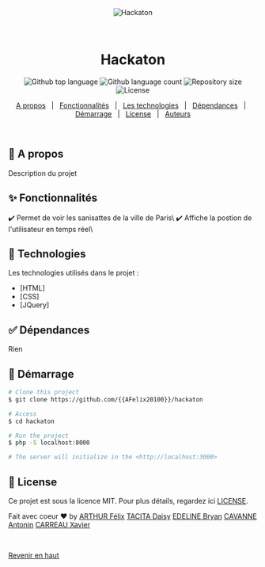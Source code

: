 <div align="center" id="top"> 
  <img src="./.github/app.gif" alt="Hackaton" />

  &#xa0;

  <!-- <a href="https://hackaton.netlify.app">Demo</a> -->
</div>

<h1 align="center">Hackaton</h1>

<p align="center">
  <img alt="Github top language" src="https://img.shields.io/github/languages/top/{{YOUR_GITHUB_USERNAME}}/hackaton?color=56BEB8">

  <img alt="Github language count" src="https://img.shields.io/github/languages/count/{{YOUR_GITHUB_USERNAME}}/hackaton?color=56BEB8">

  <img alt="Repository size" src="https://img.shields.io/github/repo-size/{{YOUR_GITHUB_USERNAME}}/hackaton?color=56BEB8">

  <img alt="License" src="https://img.shields.io/github/license/{{YOUR_GITHUB_USERNAME}}/hackaton?color=56BEB8">

  <!-- <img alt="Github issues" src="https://img.shields.io/github/issues/{{YOUR_GITHUB_USERNAME}}/hackaton?color=56BEB8" /> -->

  <!-- <img alt="Github forks" src="https://img.shields.io/github/forks/{{YOUR_GITHUB_USERNAME}}/hackaton?color=56BEB8" /> -->

  <!-- <img alt="Github stars" src="https://img.shields.io/github/stars/{{YOUR_GITHUB_USERNAME}}/hackaton?color=56BEB8" /> -->
</p>

<!-- Status -->

<!-- <h4 align="center"> 
	🚧  Hackaton 🚀 Under construction...  🚧
</h4> 

<hr> -->

<p align="center">
  <a href="#dart-about">A propos</a> &#xa0; | &#xa0; 
  <a href="#sparkles-features">Fonctionnalités</a> &#xa0; | &#xa0;
  <a href="#rocket-technologies">Les technologies</a> &#xa0; | &#xa0;
  <a href="#white_check_mark-requirements">Dépendances</a> &#xa0; | &#xa0;
  <a href="#checkered_flag-starting">Démarrage</a> &#xa0; | &#xa0;
  <a href="#memo-license">License</a> &#xa0; | &#xa0;
  <a href="https://github.com/{{YOUR_GITHUB_USERNAME}}" target="_blank">Auteurs</a>
</p>

<br>

## :dart: A propos ##

Description du projet

## :sparkles: Fonctionnalités ##

:heavy_check_mark: Permet de voir les sanisattes de la ville de Paris\ 
:heavy_check_mark: Affiche la postion de l'utilisateur en temps réel\

## :rocket: Technologies ##

Les technologies utilisés dans le projet :

- [HTML]
- [CSS]
- [JQuery]

## :white_check_mark: Dépendances ##

Rien

## :checkered_flag: Démarrage ##

```bash
# Clone this project
$ git clone https://github.com/{{AFelix20100}}/hackaton

# Access
$ cd hackaton

# Run the project
$ php -S localhost:8000

# The server will initialize in the <http://localhost:3000>
```

## :memo: License ##

Ce projet est sous la licence MIT. Pour plus détails, regardez ici [LICENSE](LICENSE.md).


Fait avec coeur :heart: by 
<a href="https://github.com/AFelix20100" target="_blank">ARTHUR Félix</a>
<a href="https://github.com/Daisy0402" target="_blank">TACITA Daisy</a>
<a href="https://github.com/BryanEdeline" target="_blank">EDELINE Bryan</a>
<a href="https://github.com/37anton" target="_blank">CAVANNE Antonin</a>
<a href="https://github.com/XavierCARREAU" target="_blank">CARREAU Xavier</a>

&#xa0;

<a href="#top">Revenir en haut</a>
